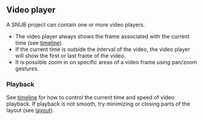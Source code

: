## Video player

A SNUB project can contain one or more video players. 
* The video player always shows the frame associated with the current time (see [timeline](timeline.md)). 
* If the current time is outside the interval of the video, the video player will show the first or last frame of the video. 
* It is possible zoom in on specific areas of a video frame using pan/zoom gestures.

### Playback

See [timeline](timeline.md) for how to control the current time and speed of video playback. If playback is not smooth, try minimizing or closing parts of the layout (see [layout](layout.md)).